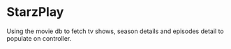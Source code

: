 # StarzPlay
Using the movie db to fetch tv shows, season details and episodes detail to populate on controller.

